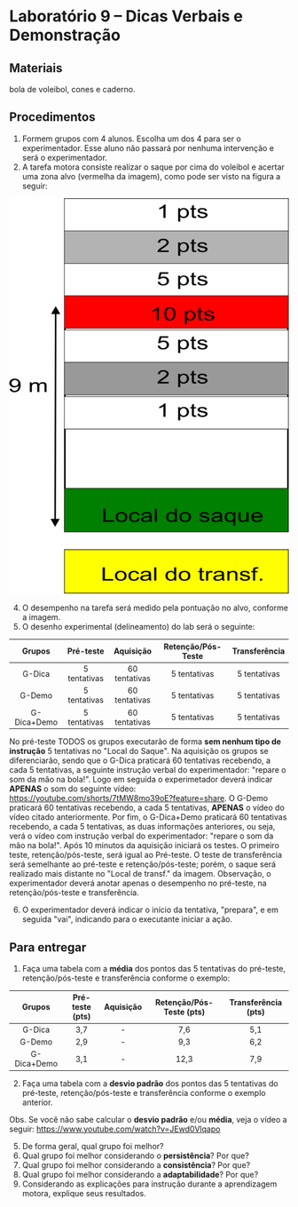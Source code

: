 # Laboratório 9 – Dicas Verbais e Demonstração
## Materiais
bola de voleibol, cones e caderno. 
## Procedimentos
1. Formem grupos com 4 alunos. Escolha um dos 4 para ser o experimentador. Esse aluno não passará por nenhuma intervenção e será o experimentador.
2. A tarefa motora consiste realizar o saque por cima do voleibol e acertar uma zona alvo (vermelha da imagem), como pode ser visto na figura a seguir:

![Texto alternativo](https://github.com/apolinario-souza/teaching/blob/main/AprendizagemMotora(EFI04168)/Lab/FIG/Lab9.png)

4. O desempenho na tarefa será medido pela pontuação no alvo, conforme a imagem.
5. O desenho experimental (delineamento) do lab será o seguinte:

| Grupos | Pré-teste| Aquisição | Retenção/Pós-Teste |Transferência |
|:-----------:|:-----------:|:-----------:|:-----------:|:-----------:|
|G-Dica | 5 tentativas  | 60 tentativas  | 5 tentativas |5 tentativas |
|G-Demo | 5 tentativas  | 60 tentativas  |5 tentativas |5 tentativas |
|G-Dica+Demo | 5 tentativas  | 60 tentativas  |5 tentativas |5 tentativas |

No pré-teste TODOS os grupos executarão de forma **sem nenhum tipo de instrução** 5 tentativas no "Local do Saque". Na aquisição os grupos se diferenciarão, sendo que o G-Dica praticará 60 tentativas recebendo, a cada 5 tentativas, a seguinte instrução verbal do experimentador: "repare o som da mão na bola!". Logo em seguida o experimetador deverá indicar **APENAS** o som do seguinte vídeo: https://youtube.com/shorts/7tMW8mo39oE?feature=share.  O G-Demo praticará 60 tentativas recebendo, a cada 5 tentativas, **APENAS** o vídeo do vídeo citado anteriormente. Por fim, o G-Dica+Demo praticará 60 tentativas recebendo, a cada 5 tentativas, as duas informações anteriores, ou seja, verá o vídeo com  instrução verbal do experimentador: "repare o som da mão na bola!". Após 10 minutos da aquisição iniciará os testes. O primeiro teste, retenção/pós-teste, será igual ao Pré-teste. O teste de transferência será semelhante ao pré-teste e retenção/pós-teste; porém, o saque será realizado mais distante no "Local de transf." da imagem. Observação, o experimentador deverá anotar apenas o desempenho no pré-teste, na retenção/pós-teste e transferência.

6. O experimentador deverá indicar o início da tentativa, "prepara", e em seguida "vai", indicando para o executante iniciar a ação.


## Para entregar
1. Faça uma tabela com a **média** dos pontos das 5 tentativas do pré-teste, retenção/pós-teste e transferência conforme o exemplo:

| Grupos | Pré-teste (pts)| Aquisição | Retenção/Pós-Teste (pts) | Transferência (pts) |
|:-----------:|:-----------:|:-----------:|:-----------:|:-----------:|
|G-Dica | 3,7  | - | 7,6 |5,1|
|G-Demo| 2,9  | - | 9,3|6,2|
|G-Dica+Demo | 3,1  | -  |12,3|7,9 |


2. Faça uma tabela com a **desvio padrão** dos pontos das 5 tentativas do pré-teste, retenção/pós-teste e transferência conforme o exemplo anterior.

Obs. Se você não sabe calcular o **desvio padrão** e/ou **média**, veja o vídeo a seguir: https://www.youtube.com/watch?v=JEwd0Vlqapo

5. De forma geral, qual grupo foi melhor?
6. Qual grupo foi melhor considerando o **persistência**? Por que?
7. Qual grupo foi melhor considerando a **consistência**? Por que?
8. Qual grupo foi melhor considerando a **adaptabilidade**? Por que?
9. Considerando as explicações para instrução durante a aprendizagem motora, explique seus resultados.
